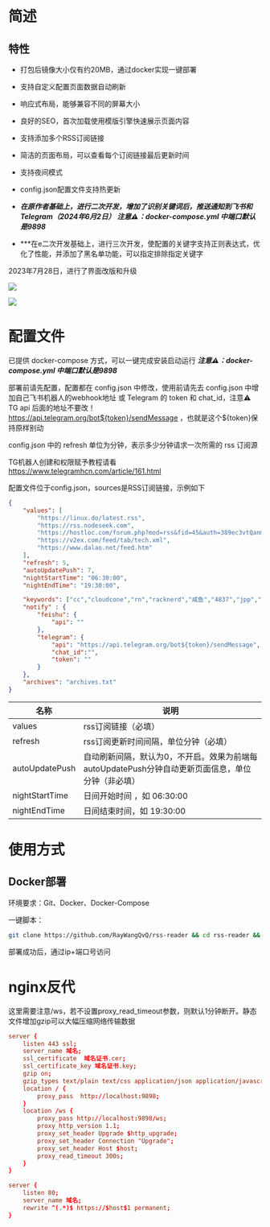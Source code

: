 # 简述

## 特性

- 打包后镜像大小仅有约20MB，通过docker实现一键部署

- 支持自定义配置页面数据自动刷新

- 响应式布局，能够兼容不同的屏幕大小

- 良好的SEO，首次加载使用模版引擎快速展示页面内容

- 支持添加多个RSS订阅链接

- 简洁的页面布局，可以查看每个订阅链接最后更新时间

- 支持夜间模式

- config.json配置文件支持热更新

- ***在原作者基础上，进行二次开发，增加了识别关键词后，推送通知到飞书和Telegram（2024年6月2日）*** ***注意⚠：docker-compose.yml 中端口默认是9898***

- ***在e二次开发基础上，进行三次开发，使配置的关键字支持正则表达式，优化了性能，并添加了黑名单功能，可以指定排除指定关键字

  
2023年7月28日，进行了界面改版和升级

![](pc.png)

![](mobile.png)

# 配置文件

已提供 docker-compose 方式，可以一键完成安装启动运行 ***注意⚠：docker-compose.yml 中端口默认是9898***

部署前请先配置，配置都在 config.json 中修改，使用前请先去 config.json 中增加自己飞书机器人的webhook地址 或 Telegram 的 token 和 chat_id，注意⚠️ TG api 后面的地址不要改！ https://api.telegram.org/bot${token}/sendMessage ，也就是这个${token}保持原样别动

config.json 中的 refresh 单位为分钟，表示多少分钟请求一次所需的 rss 订阅源

TG机器人创建和权限赋予教程请看 https://www.telegramhcn.com/article/161.html

配置文件位于config.json，sources是RSS订阅链接，示例如下

```json
{
    "values": [
        "https://linux.do/latest.rss",
        "https://rss.nodeseek.com",
        "https://hostloc.com/forum.php?mod=rss&fid=45&auth=389ec3vtQanmEuRoghE%2FpZPWnYCPmvwWgSa7RsfjbQ%2BJpA%2F6y6eHAx%2FKqtmPOg",
        "https://v2ex.com/feed/tab/tech.xml",
        "https://www.dalao.net/feed.htm"
    ],
    "refresh": 5,
    "autoUpdatePush": 7,
    "nightStartTime": "06:30:00",
    "nightEndTime": "19:30:00",

    "keywords": ["cc","cloudcone","rn","racknerd","咸鱼","4837","jpp","hk2p"],
    "notify" : {
        "feishu": {
            "api": ""
        },
        "telegram": {
            "api": "https://api.telegram.org/bot${token}/sendMessage",
            "chat_id":"",
            "token": ""
        }
    },
    "archives": "archives.txt"
}
```

名称 | 说明
-|-
values | rss订阅链接（必填）
refresh | rss订阅更新时间间隔，单位分钟（必填）
autoUpdatePush | 自动刷新间隔，默认为0，不开启。效果为前端每autoUpdatePush分钟自动更新页面信息，单位分钟（非必填）
nightStartTime | 日间开始时间 ，如 06:30:00
nightEndTime | 日间结束时间，如 19:30:00

# 使用方式

## Docker部署

环境要求：Git、Docker、Docker-Compose

一键脚本：

```bash
git clone https://github.com/RayWangQvQ/rss-reader && cd rss-reader && docker-compose up -d || docker compose up -d
```

部署成功后，通过ip+端口号访问

# nginx反代

这里需要注意/ws，若不设置proxy_read_timeout参数，则默认1分钟断开。静态文件增加gzip可以大幅压缩网络传输数据

```conf
server {
    listen 443 ssl;
    server_name 域名;
    ssl_certificate  域名证书.cer;
    ssl_certificate_key 域名证书.key;
    gzip on;
    gzip_types text/plain text/css application/json application/javascript text/xml application/xml application/xml+rss text/javascript;
    location / {
        proxy_pass  http://localhost:9898;
    }
    location /ws {
        proxy_pass http://localhost:9898/ws;
        proxy_http_version 1.1;
        proxy_set_header Upgrade $http_upgrade;
        proxy_set_header Connection "Upgrade";
        proxy_set_header Host $host;
        proxy_read_timeout 300s;
    }
}

server {
    listen 80;
    server_name 域名;
    rewrite ^(.*)$ https://$host$1 permanent;
}
```
